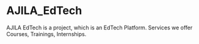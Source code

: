 # AJILA_EdTech
AJILA EdTech is a project, which is an EdTech Platform. Services we offer Courses, Trainings, Internships.
